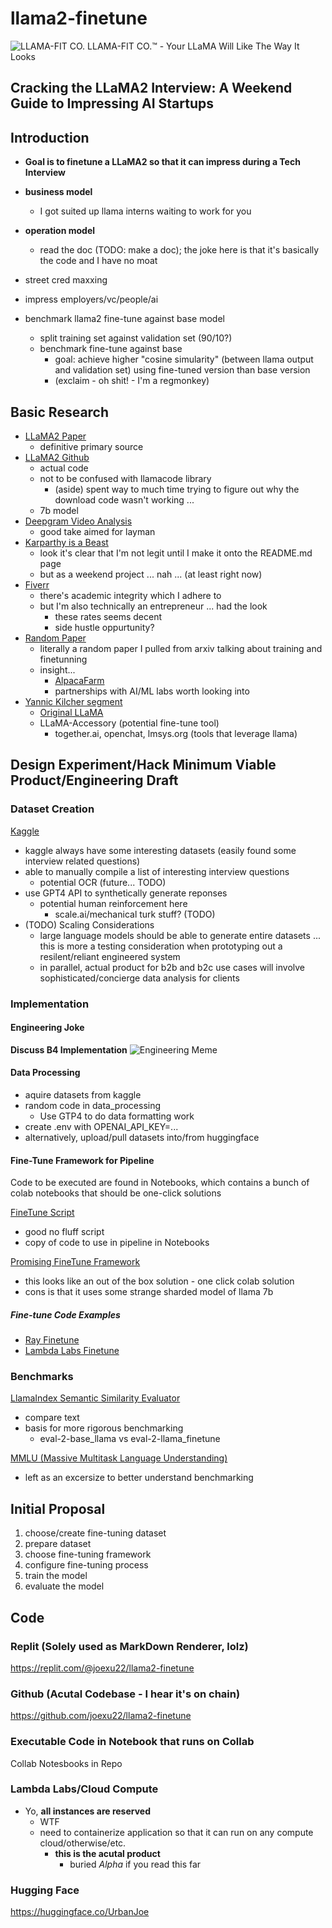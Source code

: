 # llama2-finetune
![LLAMA-FIT CO.](assets/llama_in_suit.webp)
LLAMA-FIT CO.™ - Your LLaMA Will Like The Way It Looks

## Cracking the LLaMA2 Interview: A Weekend Guide to Impressing AI Startups

## Introduction

- **Goal is to finetune a LLaMA2 so that it can impress during a Tech Interview**

- **business model**
  - I got suited up llama interns waiting to work for you

- **operation model**
  - read the doc (TODO: make a doc); the joke here is that it's basically the code and I have no moat

- street cred maxxing

- impress employers/vc/people/ai

- benchmark llama2 fine-tune against base model
  - split training set against validation set (90/10?)
  - benchmark fine-tune against base
    - goal: achieve higher "cosine simularity" (between llama output and validation set) using fine-tuned version than base version
    - (exclaim - oh shit! - I'm a regmonkey) 

## Basic Research

- [LLaMA2 Paper](https://arxiv.org/pdf/2307.09288.pdf)
  - definitive primary source
- [LLaMA2 Github](https://github.com/facebookresearch/llama)
  - actual code
  - not to be confused with llamacode library
    - (aside) spent way to much time trying to figure out why the download code wasn't working ...
  - 7b model
- [Deepgram Video Analysis](https://www.youtube.com/watch?v=Otb7Xi8Z0Oo)
  - good take aimed for layman
- [Karparthy is a Beast](https://github.com/karpathy/llama2.c)
  - look it's clear that I'm not legit until I make it onto the README.md page
  - but as a weekend project ... nah ... (at least right now)
- [Fiverr](https://www.fiverr.com/search/gigs?query=LLAMA2&source=top-bar&ref_ctx_id=2ab7ea78dd9c20a111a7363e13a30e50&search_in=everywhere&search-autocomplete-original-term=llama2)
  - there's academic integrity which I adhere to
  - but I'm also technically an entrepreneur ... had the look
    - these rates seems decent
    - side hustle oppurtunity?
- [Random Paper](https://people.cs.umass.edu/~simengsun/paper/rlhf_tech_report.pdf)
  - literally a random paper I pulled from arxiv talking about training and finetunning
  - insight...
    - [AlpacaFarm](https://crfm.stanford.edu/2023/05/22/alpaca-farm.html)
    - partnerships with AI/ML labs worth looking into
- [Yannic Kilcher segment](https://www.youtube.com/watch?v=xs-0cp1hSnY&ab_channel=YannicKilcher)
  - [Original LLaMA](https://www.youtube.com/watch?v=E5OnoYF2oAk&ab_channel=YannicKilcher)
  - LLaMA-Accessory (potential fine-tune tool)
    - together.ai, openchat, lmsys.org (tools that leverage llama)

## Design Experiment/Hack Minimum Viable Product/Engineering Draft

### Dataset Creation

[Kaggle](https://www.kaggle.com/datasets/sandy1811/data-science-interview-questions)
  - kaggle always have some interesting datasets (easily found some interview related questions)
  - able to manually compile a list of interesting interview questions
    - potential OCR (future... TODO)
  - use GPT4 API to synthetically generate reponses
    - potential human reinforcement here
      - scale.ai/mechanical turk stuff? (TODO)
  - (TODO) Scaling Considerations
    - large language models should be able to generate entire datasets ... this is more a testing consideration when prototyping out a resilent/reliant engineered system
    - in parallel, actual product for b2b and b2c use cases will involve sophisticated/concierge data analysis for clients

### Implementation

#### Engineering Joke

**Discuss B4 Implementation**
![Engineering Meme](assets/SwingEngineering.webp)

#### Data Processing
  
  - aquire datasets from kaggle
  - random code in data_processing
    - Use GTP4 to do data formatting work
  - create .env with OPENAI_API_KEY=...
  - alternatively, upload/pull datasets into/from huggingface

#### Fine-Tune Framework for Pipeline

Code to be executed are found in Notebooks, which contains a bunch of colab notebooks that should be one-click solutions

[FineTune Script](https://twitter.com/Dorialexander/status/1681671177696161794)
  - good no fluff script
  - copy of code to use in pipeline in Notebooks

[Promising FineTune Framework](https://www.youtube.com/watch?v=eeM6V5aPjhk&ab_channel=1littlecoder)
  - this looks like an out of the box solution - one click colab solution
  - cons is that it uses some strange sharded model of llama 7b

##### Fine-tune Code Examples

  - [Ray Finetune](https://github.com/ray-project/ray/blob/master/doc/source/templates/04_finetuning_llms_with_deepspeed/run_llama_ft.sh)
  - [Lambda Labs Finetune](https://lambdalabs.com/blog/fine-tuning-metas-llama-2-on-lambda-gpu-cloud)

### Benchmarks

[LlamaIndex Semantic Similarity Evaluator](https://gpt-index.readthedocs.io/en/latest/examples/evaluation/semantic_similarity_eval.html)
  - compare text
  - basis for more rigorous benchmarking
    - eval-2-base_llama vs eval-2-llama_finetune

[MMLU (Massive Multitask Language Understanding)](https://paperswithcode.com/dataset/mmlu)
  - left as an excersize to better understand benchmarking

## Initial Proposal

1) choose/create fine-tuning dataset
2) prepare dataset
3) choose fine-tuning framework
4) configure fine-tuning process
5) train the model
6) evaluate the model

## Code

### Replit (Solely used as MarkDown Renderer, lolz)
https://replit.com/@joexu22/llama2-finetune

### Github (Acutal Codebase - I hear it's on chain)
https://github.com/joexu22/llama2-finetune

### Executable Code in Notebook that runs on Collab
Collab Notesbooks in Repo

### Lambda Labs/Cloud Compute
  - Yo, **all instances are reserved**
    - WTF
    - need to containerize application so that it can run on any compute cloud/otherwise/etc.
      - **this is the acutal product**
        - buried *Alpha* if you read this far

### Hugging Face
https://huggingface.co/UrbanJoe
